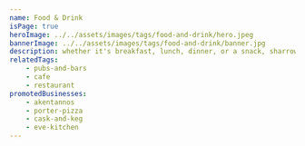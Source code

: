 ```yaml
---
name: Food & Drink
isPage: true
heroImage: ../../assets/images/tags/food-and-drink/hero.jpeg
bannerImage: ../../assets/images/tags/food-and-drink/banner.jpg
description: whether it's breakfast, lunch, dinner, or a snack, sharrow vale has got you covered.
relatedTags:
    - pubs-and-bars
    - cafe
    - restaurant
promotedBusinesses:
    - akentannos
    - porter-pizza
    - cask-and-keg
    - eve-kitchen
---
```

